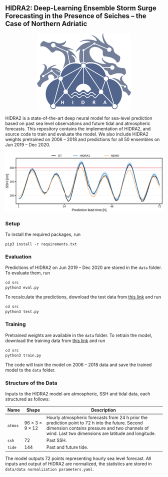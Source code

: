 ## HIDRA2: Deep-Learning Ensemble Storm Surge Forecasting in the Presence of Seiches – the Case of Northern Adriatic

<p align="center">
    <img src="images/logo.png" alt="HIDRA logo" width="300px">
</p>

HIDRA2 is a state-of-the-art deep neural model for sea-level prediction based on past
sea level observations and future tidal and atmospheric forecasts.
This repository contains the implementation of HIDRA2, and source code to
train and evaluate the model. We also include HIDRA2 weights pretrained on 2006 – 2018 and
predictions for all 50 ensembles on Jun 2019 – Dec 2020.

![Qualitative example of sea level predictions (compared with NEMO, from 2020/10/14).](./images/qualitative_example-2020-10-14.png)

### Setup

To install the required packages, run

```
pip3 install -r requirements.txt
```

### Evaluation

Predictions of HIDRA2 on Jun 2019 – Dec 2020 are stored in the `data` folder.
To evaluate them, run

```
cd src
python3 eval.py
```

To recalculate the predictions, download the test data from [this link](https://doi.org/10.5281/zenodo.7123910)
and run

```
cd src
python3 test.py
```

### Training

Pretrained weights are available in the `data` folder. To retrain the model, download
the training data from [this link](https://doi.org/10.5281/zenodo.7123910) and run

```
cd src
python3 train.py
```

The code will train the model on 2006 – 2018 data and save the trained model to the `data` folder.

### Structure of the Data

Inputs to the HIDRA2 model are atmospheric, SSH and tidal data, each structured as follows:

| Name    | Shape   | Description                                                                                                                                                                                       |
|---------|---------|---------------------------------------------------------------------------------------------------------------------------------------------------------------------------------------------------|
| `atmos` | 96 × 3 × 9 × 12 | Hourly atmospheric forecasts from 24 h prior the prediction point to 72 h into the future. Second dimension contains pressure and two channels of wind. Last two dimensions are latitude and longitude. |
| `ssh`   | 72      | Past SSH.                                                                                                                                                                                         |
| `tide`  | 144     | Past and future tide.                                                                                                                                                                             |

The model outputs 72 points representing hourly sea level forecast. 
All inputs and output of HIDRA2 are normalized, the statistics are stored in `data/data normalization parameters.yaml`.

